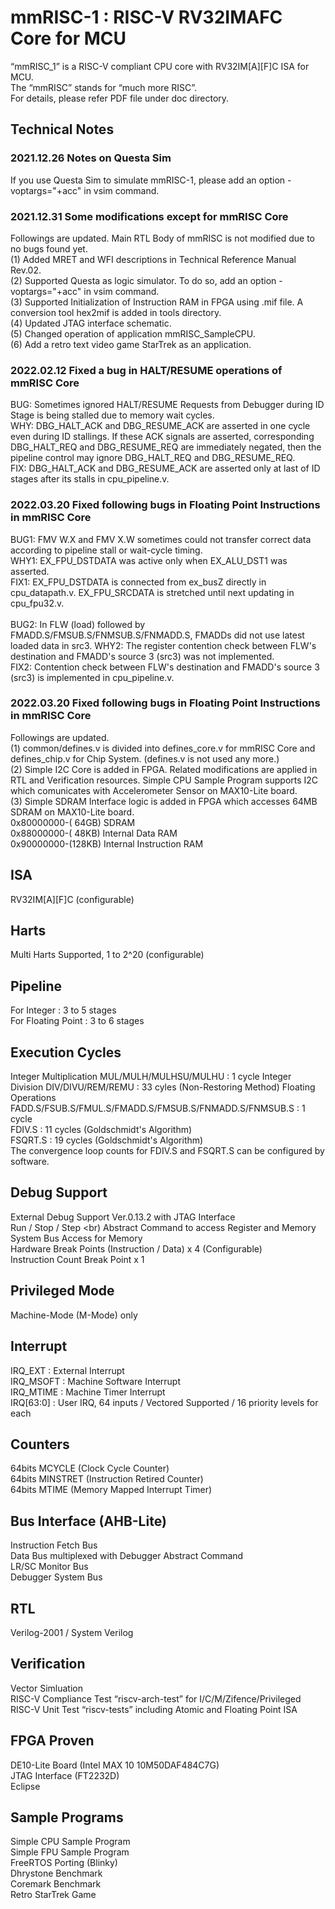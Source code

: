 # mmRISC-1 : RISC-V RV32IMAFC Core for MCU

“mmRISC_1” is a RISC-V compliant CPU core with RV32IM[A][F]C ISA for MCU.<br>
The “mmRISC” stands for “much more RISC”. <br>
For details, please refer PDF file under doc directory. <br>

## Technical Notes
### 2021.12.26 Notes on Questa Sim
If you use Questa Sim to simulate mmRISC-1, please add an option -voptargs="+acc" in vsim command.<br>
### 2021.12.31 Some modifications except for mmRISC Core
Followings are updated. Main RTL Body of mmRISC is not modified due to no bugs found yet.<br>
  (1) Added MRET and WFI descriptions in Technical Reference Manual Rev.02. <br>
  (2) Supported Questa as logic simulator. To do so, add an option -voptargs="+acc" in vsim command. <br>
  (3) Supported Initialization of Instruction RAM in FPGA using .mif file. A conversion tool hex2mif is added in tools directory. <br>
  (4) Updated JTAG interface schematic. <br>
  (5) Changed operation of application mmRISC_SampleCPU. <br>
  (6) Add a retro text video game StarTrek as an application. <br>
### 2022.02.12 Fixed a bug in HALT/RESUME operations of mmRISC Core
  BUG: Sometimes ignored HALT/RESUME Requests from Debugger during ID Stage is being stalled due to memory wait cycles. <br>
  WHY: DBG_HALT_ACK  and DBG_RESUME_ACK are asserted in one cycle even during ID stallings. If these ACK signals are asserted, corresponding DBG_HALT_REQ and DBG_RESUME_REQ are immediately negated, then the pipeline control may ignore DBG_HALT_REQ and DBG_RESUME_REQ. <br>
  FIX: DBG_HALT_ACK and DBG_RESUME_ACK are asserted only at last of ID stages after its stalls in cpu_pipeline.v. <br>
### 2022.03.20 Fixed following bugs in Floating Point Instructions in mmRISC Core
  BUG1: FMV W.X and FMV X.W sometimes could not transfer correct data according to pipeline stall or wait-cycle timing. <br>
  WHY1: EX_FPU_DSTDATA was active only when EX_ALU_DST1 was asserted.  <br>
  FIX1: EX_FPU_DSTDATA is connected from ex_busZ directly in cpu_datapath.v. EX_FPU_SRCDATA is stretched until next updating in cpu_fpu32.v. <br>
  <br>
  BUG2: In FLW (load) followed by FMADD.S/FMSUB.S/FNMSUB.S/FNMADD.S, FMADDs did not use latest loaded data in src3.
  WHY2: The register contention check between FLW's destination and FMADD's source 3 (src3) was not implemented. <br>
  FIX2: Contention check between FLW's destination and FMADD's source 3 (src3) is implemented in cpu_pipeline.v. <br>

### 2022.03.20 Fixed following bugs in Floating Point Instructions in mmRISC Core
 Followings are updated. <br> 
 (1) common/defines.v is divided into defines_core.v for mmRISC Core and defines_chip.v for Chip System. (defines.v is not used any more.)<br>
 (2) Simple I2C Core is added in FPGA. Related modifications are applied in RTL and Verification resources. Simple CPU Sample Program supports I2C which comunicates with Accelerometer Sensor on MAX10-Lite board. <br>
 (3) Simple SDRAM Interface logic is added in FPGA which accesses 64MB SDRAM on MAX10-Lite board. <br>
 0x80000000-( 64GB) SDRAM <br>
 0x88000000-( 48KB) Internal Data RAM <br>
 0x90000000-(128KB) Internal Instruction RAM <br>

## ISA
RV32IM[A][F]C (configurable)

## Harts
Multi Harts Supported, 1 to 2^20 (configurable)

## Pipeline
For Integer : 3 to 5 stages <br>
For Floating Point : 3 to 6 stages <br>

## Execution Cycles
Integer Multiplication MUL/MULH/MULHSU/MULHU : 1 cycle
Integer Division DIV/DIVU/REM/REMU : 33 cyles (Non-Restoring Method)
Floating Operations <br>
  FADD.S/FSUB.S/FMUL.S/FMADD.S/FMSUB.S/FNMADD.S/FNMSUB.S : 1 cycle <br>
  FDIV.S  : 11 cycles (Goldschmidt's Algorithm) <br>
  FSQRT.S : 19 cycles (Goldschmidt's Algorithm) <br>
  The convergence loop counts for FDIV.S and FSQRT.S can be configured by software. <br>

## Debug Support
External Debug Support Ver.0.13.2 with JTAG Interface <br>
Run / Stop / Step <br)
Abstract Command to access Register and Memory <br>
System Bus Access for Memory <br>
Hardware Break Points (Instruction / Data) x 4 (Configurable) <br>
Instruction Count Break Point x 1 <br>

## Privileged Mode
Machine-Mode (M-Mode) only <br>

## Interrupt
IRQ_EXT   : External Interrupt <br>
IRQ_MSOFT : Machine Software Interrupt <br>
IRQ_MTIME : Machine Timer Interrupt <br>
IRQ[63:0] : User IRQ, 64 inputs / Vectored Supported / 16 priority levels for each <br>

## Counters
64bits MCYCLE (Clock Cycle Counter) <br>
64bits MINSTRET (Instruction Retired Counter) <br>
64bits MTIME (Memory Mapped Interrupt Timer) <br>

## Bus Interface (AHB-Lite)
Instruction Fetch Bus <br>
Data Bus multiplexed with Debugger Abstract Command <br>
LR/SC Monitor Bus <br>
Debugger System Bus <br>

## RTL
Verilog-2001 / System Verilog <br>

## Verification
Vector Simluation <br>
RISC-V Compliance Test “riscv-arch-test” for I/C/M/Zifence/Privileged <br>
RISC-V Unit Test “riscv-tests” including Atomic and Floating Point ISA <br>

## FPGA Proven
DE10-Lite Board (Intel MAX 10 10M50DAF484C7G) <br>
JTAG Interface (FT2232D) <br>
Eclipse <br>

## Sample Programs
Simple CPU Sample Program <br>
Simple FPU Sample Program <br>
FreeRTOS Porting (Blinky) <br>
Dhrystone Benchmark <br>
Coremark Benchmark <br>
Retro StarTrek Game <br>

